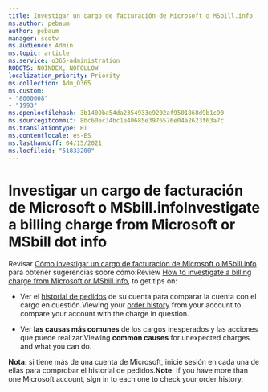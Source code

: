 ```yaml
---
title: Investigar un cargo de facturación de Microsoft o MSbill.info
ms.author: pebaum
author: pebaum
manager: scotv
ms.audience: Admin
ms.topic: article
ms.service: o365-administration
ROBOTS: NOINDEX, NOFOLLOW
localization_priority: Priority
ms.collection: Adm_O365
ms.custom:
- "8000008"
- "1993"
ms.openlocfilehash: 3b1409ba54da2354933e9202af9501868d9b1c90
ms.sourcegitcommit: 8bc60ec34bc1e40685e3976576e04a2623f63a7c
ms.translationtype: HT
ms.contentlocale: es-ES
ms.lasthandoff: 04/15/2021
ms.locfileid: "51833200"
---
```

# <a name="investigate-a-billing-charge-from-microsoft-or-msbill-dot-info"></a><span data-ttu-id="286e8-102">Investigar un cargo de facturación de Microsoft o MSbill.info</span><span class="sxs-lookup"><span data-stu-id="286e8-102">Investigate a billing charge from Microsoft or MSbill dot info</span></span>

<span data-ttu-id="286e8-103">Revisar [Cómo investigar un cargo de facturación de Microsoft o MSbill.info](https://support.microsoft.com/help/10623/microsoft-account-investigate-billing-charge) para obtener sugerencias sobre cómo:</span><span class="sxs-lookup"><span data-stu-id="286e8-103">Review [How to investigate a billing charge from Microsoft or MSbill.info](https://support.microsoft.com/help/10623/microsoft-account-investigate-billing-charge), to get tips on:</span></span> 

- <span data-ttu-id="286e8-104">Ver el [historial de pedidos](https://account.microsoft.com/billing/orders/) de su cuenta para comparar la cuenta con el cargo en cuestión.</span><span class="sxs-lookup"><span data-stu-id="286e8-104">Viewing your [order history](https://account.microsoft.com/billing/orders/) from your account to compare your account with the charge in question.</span></span>

- <span data-ttu-id="286e8-105">Ver **las causas más comunes** de los cargos inesperados y las acciones que puede realizar.</span><span class="sxs-lookup"><span data-stu-id="286e8-105">Viewing **common causes** for unexpected charges and what you can do.</span></span>

<span data-ttu-id="286e8-106">**Nota**: si tiene más de una cuenta de Microsoft, inicie sesión en cada una de ellas para comprobar el historial de pedidos.</span><span class="sxs-lookup"><span data-stu-id="286e8-106">**Note**: If you have more than one Microsoft account, sign in to each one to check your order history.</span></span>
